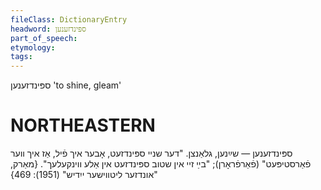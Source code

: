 ```yaml
---
fileClass: DictionaryEntry
headword: ספּינדזענען
part_of_speech: 
etymology: 
tags: 
---
```

ספּינדזענען
'to shine, gleam'

NORTHEASTERN
==============

ספּינדזענען — שײַנען, גלאַנצן. "דער שניי ספּינדזעט, אָבער איך פֿיל, אַז איך ווער פֿאַרסטיפּעט" (פֿאַרפֿראָרן); "בײַ זיי אין שטוב ספּינדזעט אין אַלע ווינקעלעך". 
{מאַרק, "אונדזער ליטווישער ייִדיש" (1951): 469}
